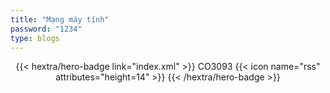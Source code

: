 ```yaml
---
title: "Mạng máy tính"
password: "1234"
type: blogs
---
```


<div style="text-align: center; margin-top: 1em;">
{{< hextra/hero-badge link="index.xml" >}}
  <span>CO3093</span>
  {{< icon name="rss" attributes="height=14" >}}
{{< /hextra/hero-badge >}}
</div>


